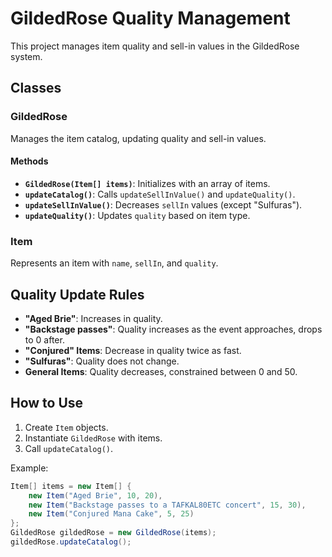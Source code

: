 # GildedRose Quality Management

This project manages item quality and sell-in values in the GildedRose system.

## Classes

### GildedRose

Manages the item catalog, updating quality and sell-in values.

#### Methods

- **`GildedRose(Item[] items)`**: Initializes with an array of items.
- **`updateCatalog()`**: Calls `updateSellInValue()` and `updateQuality()`.
- **`updateSellInValue()`**: Decreases `sellIn` values (except "Sulfuras").
- **`updateQuality()`**: Updates `quality` based on item type.

### Item

Represents an item with `name`, `sellIn`, and `quality`.

## Quality Update Rules

- **"Aged Brie"**: Increases in quality.
- **"Backstage passes"**: Quality increases as the event approaches, drops to 0 after.
- **"Conjured" Items**: Decrease in quality twice as fast.
- **"Sulfuras"**: Quality does not change.
- **General Items**: Quality decreases, constrained between 0 and 50.

## How to Use

1. Create `Item` objects.
2. Instantiate `GildedRose` with items.
3. Call `updateCatalog()`.

Example:
```java
Item[] items = new Item[] {
    new Item("Aged Brie", 10, 20),
    new Item("Backstage passes to a TAFKAL80ETC concert", 15, 30),
    new Item("Conjured Mana Cake", 5, 25)
};
GildedRose gildedRose = new GildedRose(items);
gildedRose.updateCatalog();
